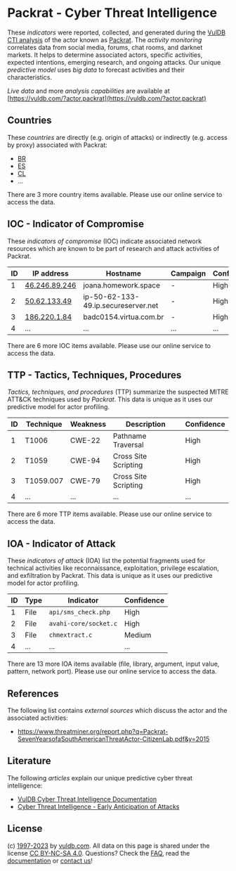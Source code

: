 # Packrat - Cyber Threat Intelligence

These _indicators_ were reported, collected, and generated during the [VulDB CTI analysis](https://vuldb.com/?kb.cti) of the actor known as [Packrat](https://vuldb.com/?actor.packrat). The _activity monitoring_ correlates data from social media, forums, chat rooms, and darknet markets. It helps to determine associated actors, specific activities, expected intentions, emerging research, and ongoing attacks. Our unique _predictive model_ uses _big data_ to forecast activities and their characteristics.

_Live data_ and more _analysis capabilities_ are available at [https://vuldb.com/?actor.packrat](https://vuldb.com/?actor.packrat)

## Countries

These _countries_ are directly (e.g. origin of attacks) or indirectly (e.g. access by proxy) associated with Packrat:

* [BR](https://vuldb.com/?country.br)
* [ES](https://vuldb.com/?country.es)
* [CL](https://vuldb.com/?country.cl)
* ...

There are 3 more country items available. Please use our online service to access the data.

## IOC - Indicator of Compromise

These _indicators of compromise_ (IOC) indicate associated network resources which are known to be part of research and attack activities of Packrat.

ID | IP address | Hostname | Campaign | Confidence
-- | ---------- | -------- | -------- | ----------
1 | [46.246.89.246](https://vuldb.com/?ip.46.246.89.246) | joana.homework.space | - | High
2 | [50.62.133.49](https://vuldb.com/?ip.50.62.133.49) | ip-50-62-133-49.ip.secureserver.net | - | High
3 | [186.220.1.84](https://vuldb.com/?ip.186.220.1.84) | badc0154.virtua.com.br | - | High
4 | ... | ... | ... | ...

There are 6 more IOC items available. Please use our online service to access the data.

## TTP - Tactics, Techniques, Procedures

_Tactics, techniques, and procedures_ (TTP) summarize the suspected MITRE ATT&CK techniques used by _Packrat_. This data is unique as it uses our predictive model for actor profiling.

ID | Technique | Weakness | Description | Confidence
-- | --------- | -------- | ----------- | ----------
1 | T1006 | CWE-22 | Pathname Traversal | High
2 | T1059 | CWE-94 | Cross Site Scripting | High
3 | T1059.007 | CWE-79 | Cross Site Scripting | High
4 | ... | ... | ... | ...

There are 6 more TTP items available. Please use our online service to access the data.

## IOA - Indicator of Attack

These _indicators of attack_ (IOA) list the potential fragments used for technical activities like reconnaissance, exploitation, privilege escalation, and exfiltration by Packrat. This data is unique as it uses our predictive model for actor profiling.

ID | Type | Indicator | Confidence
-- | ---- | --------- | ----------
1 | File | `api/sms_check.php` | High
2 | File | `avahi-core/socket.c` | High
3 | File | `chmextract.c` | Medium
4 | ... | ... | ...

There are 13 more IOA items available (file, library, argument, input value, pattern, network port). Please use our online service to access the data.

## References

The following list contains _external sources_ which discuss the actor and the associated activities:

* https://www.threatminer.org/report.php?q=Packrat-SevenYearsofaSouthAmericanThreatActor-CitizenLab.pdf&y=2015

## Literature

The following _articles_ explain our unique predictive cyber threat intelligence:

* [VulDB Cyber Threat Intelligence Documentation](https://vuldb.com/?kb.cti)
* [Cyber Threat Intelligence - Early Anticipation of Attacks](https://www.scip.ch/en/?labs.20201022)

## License

(c) [1997-2023](https://vuldb.com/?kb.changelog) by [vuldb.com](https://vuldb.com/?kb.about). All data on this page is shared under the license [CC BY-NC-SA 4.0](https://creativecommons.org/licenses/by-nc-sa/4.0/). Questions? Check the [FAQ](https://vuldb.com/?kb.faq), read the [documentation](https://vuldb.com/?kb) or [contact us](https://vuldb.com/?contact)!
